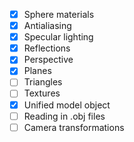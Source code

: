 - [x] Sphere materials
- [x] Antialiasing
- [x] Specular lighting
- [x] Reflections
- [x] Perspective
- [x] Planes
- [ ] Triangles
- [ ] Textures
- [x] Unified model object
- [ ] Reading in .obj files
- [ ] Camera transformations
